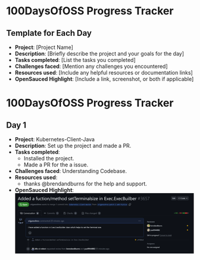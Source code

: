 # 100DaysOfOSS Progress Tracker

## Template for Each Day

- **Project**: [Project Name]
- **Description**: [Briefly describe the project and your goals for the day]
- **Tasks completed**: [List the tasks you completed]
- **Challenges faced**: [Mention any challenges you encountered]
- **Resources used**: [Include any helpful resources or documentation links]
- **OpenSauced Highlight**: [Include a link, screenshot, or both if applicable]

# 100DaysOfOSS Progress Tracker

## Day 1

- **Project**: Kubernetes-Client-Java
- **Description**: Set up the project and made a PR.
- **Tasks completed**: 
  - Installed the project.
  - Made a PR for the a issue.
- **Challenges faced**: Understanding Codebase.
- **Resources used**: 
  - thanks @brendandburns for the help and support.
- **OpenSauced Highlight**: ![alt text](https://github.com/sriganeshres/100-days-of-OSS/blob/main/images/day1.png?raw=true)
